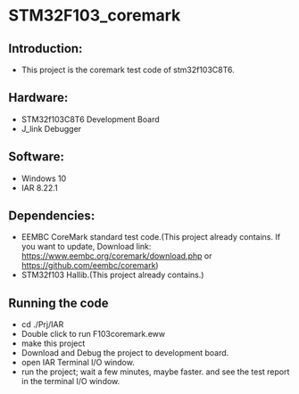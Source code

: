# STM32F103_coremark

 ## Introduction:
 * This project is the coremark test code of stm32f103C8T6.
 
 ## Hardware:
 * STM32f103C8T6 Development Board
 * J_link Debugger
 
 ## Software:
 * Windows 10
 * IAR 8.22.1
 
 ## Dependencies:
 * EEMBC CoreMark standard test code.(This project already contains. If you want to update, Download link: https://www.eembc.org/coremark/download.php or https://github.com/eembc/coremark)
 * STM32f103 Hallib.(This project already contains.)
 
 ## Running the code
 * cd ./Prj/IAR
 * Double click to run F103coremark.eww
 * make this project
 * Download and Debug the project to development board.
 * open IAR Terminal I/O window.
 * run the project; wait a few minutes, maybe faster. and see the test report in the terminal I/O window.


